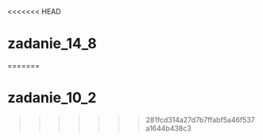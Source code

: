 <<<<<<< HEAD
# zadanie_14_8
=======
# zadanie_10_2
>>>>>>> 281fcd314a27d7b7ffabf5a46f537a1644b438c3
